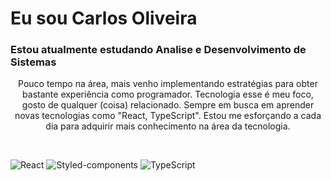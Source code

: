 <!--- HEADER -->
# Eu sou Carlos Oliveira
### Estou atualmente estudando Analise e Desenvolvimento de Sistemas

<!-- ABOUT OF ME -->
<p align="center" style="text-align: center;">
    Pouco tempo na área, mais venho implementando estratégias para obter bastante experiência como programador.
    Tecnologia esse é meu foco, gosto de qualquer (coisa) relacionado.
    Sempre em busca em aprender novas tecnologias como "React, TypeScript".
    Estou me esforçando a cada dia para adquirir mais conhecimento na área da tecnologia.
</p>
<br>
<!-- SOCIAL MEDIAS -->

![React](https://img.shields.io/badge/-React-black?style=flat-square&logo=React&logoColor=2F74C0)
![Styled-components](https://img.shields.io/badge/-Styled%20Components-pink?style=flat-square&logo=styled-components)
![TypeScript](https://img.shields.io/badge/-TypeScript-007ACC?style=flat-square&logo=TypeScript&logoColor=white)
